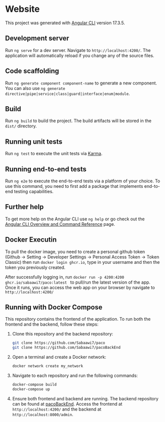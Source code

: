 # Website

This project was generated with [Angular CLI](https://github.com/angular/angular-cli) version 17.3.5.

## Development server

Run `ng serve` for a dev server. Navigate to `http://localhost:4200/`. The application will automatically reload if you change any of the source files.

## Code scaffolding

Run `ng generate component component-name` to generate a new component. You can also use `ng generate directive|pipe|service|class|guard|interface|enum|module`.

## Build

Run `ng build` to build the project. The build artifacts will be stored in the `dist/` directory.

## Running unit tests

Run `ng test` to execute the unit tests via [Karma](https://karma-runner.github.io).

## Running end-to-end tests

Run `ng e2e` to execute the end-to-end tests via a platform of your choice. To use this command, you need to first add a package that implements end-to-end testing capabilities.

## Further help

To get more help on the Angular CLI use `ng help` or go check out the [Angular CLI Overview and Command Reference](https://angular.io/cli) page.

## Docker Executin

To pull the docker image, you need to create a personal github token (Github -> Setting -> Developer Settings -> Personal Access Token -> Token Classic)
then run `docker login ghcr.io`, type in your username and then the token you previously created.

After successfully logging in, run `docker run -p 4200:4200 ghcr.io/sabaawi7/paco:latest
` to pull/run the latest version of the app. Once it runs, you can access the web app on your browser by navigate to `http://localhost:4200/`

## Running with Docker Compose

This repository contains the frontend of the application. To run both the frontend and the backend, follow these steps:

1. Clone this repository and the backend repository:
    ```bash
    git clone https://github.com/Sabaawi7/paco
    git clone https://github.com/Sabaawi7/pacoBackEnd
    ```

2. Open a terminal and create a Docker network:
    ```bash
    docker network create my_network
    ```

3. Navigate to each repository and run the following commands:
    ```bash
    docker-compose build
    docker-compose up
    ```

4. Ensure both frontend and backend are running. The backend repository can be found at [pacoBackEnd](https://github.com/Sabaawi7/pacoBackEnd). Access the frontend at `http://localhost:4200/` and the backend at `http://localhost:8000/admin`.